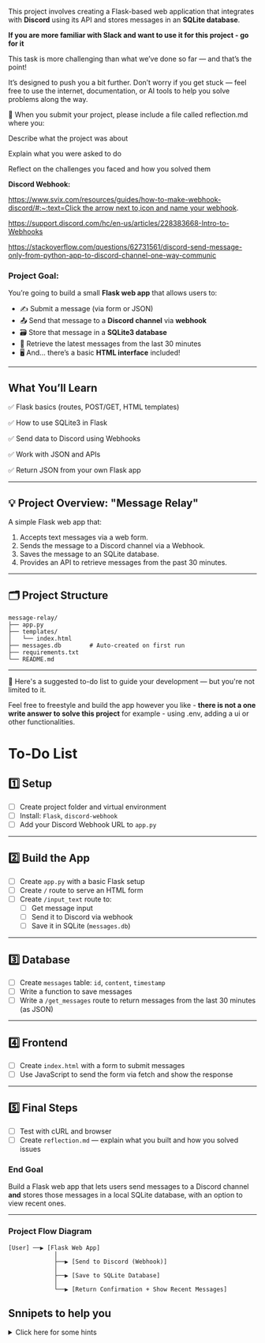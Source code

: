 This project involves creating a Flask-based web application that integrates with **Discord** using its API and stores messages in an **SQLite database**.

**If you are more familiar with Slack and want to use it for this project - go for it**

This task is more challenging than what we’ve done so far — and that’s the point!

It’s designed to push you a bit further. Don’t worry if you get stuck — feel free to use the internet, documentation, or AI tools to help you solve problems along the way.

📝 When you submit your project, please include a file called reflection.md where you:

Describe what the project was about

Explain what you were asked to do

Reflect on the challenges you faced and how you solved them


**Discord Webhook:** 

[https://www.svix.com/resources/guides/how-to-make-webhook-discord/#:~:text=Click the arrow next to,icon and name your webhook](https://www.svix.com/resources/guides/how-to-make-webhook-discord/#:~:text=Click%20the%20arrow%20next%20to,icon%20and%20name%20your%20webhook).

https://support.discord.com/hc/en-us/articles/228383668-Intro-to-Webhooks

https://stackoverflow.com/questions/62731561/discord-send-message-only-from-python-app-to-discord-channel-one-way-communic

### Project Goal:

You’re going to build a small **Flask web app** that allows users to:

- ✍️ Submit a message (via form or JSON)
- 📤 Send that message to a **Discord channel** via **webhook**
- 🗃️ Store that message in a **SQLite3 database**
- 🔁 Retrieve the latest messages from the last 30 minutes
- 🖥️ And... there’s a basic **HTML interface** included!

---

## What You’ll Learn

✅ Flask basics (routes, POST/GET, HTML templates)

✅ How to use SQLite3 in Flask

✅ Send data to Discord using Webhooks

✅ Work with JSON and APIs

✅ Return JSON from your own Flask app

---

## 💡 Project Overview: **"Message Relay"**

A simple Flask web app that:

1. Accepts text messages via a web form.
2. Sends the message to a Discord channel via a Webhook.
3. Saves the message to an SQLite database.
4. Provides an API to retrieve messages from the past 30 minutes.

---

## 🗂️ Project Structure

```
message-relay/
├── app.py
├── templates/
│   └── index.html
├── messages.db        # Auto-created on first run
├── requirements.txt
└── README.md
```

---
📝 Here's a suggested to-do list to guide your development — but you're not limited to it.

Feel free to freestyle and build the app however you like - **there is not a one write answer to solve this project** for example - using .env, adding a ui or other functionalities.


# To-Do List 
## 1️⃣ Setup

- [ ]  Create project folder and virtual environment
- [ ]  Install: `Flask`, `discord-webhook`
- [ ]  Add your Discord Webhook URL to `app.py`

---

## 2️⃣ Build the App

- [ ]  Create `app.py` with a basic Flask setup
- [ ]  Create `/` route to serve an HTML form
- [ ]  Create `/input_text` route to:
    - [ ]  Get message input
    - [ ]  Send it to Discord via webhook
    - [ ]  Save it in SQLite (`messages.db`)

---

## 3️⃣ Database

- [ ]  Create `messages` table: `id`, `content`, `timestamp`
- [ ]  Write a function to save messages
- [ ]  Write a `/get_messages` route to return messages from the last 30 minutes (as JSON)

---

## 4️⃣ Frontend

- [ ]  Create `index.html` with a form to submit messages
- [ ]  Use JavaScript to send the form via fetch and show the response

---

## 5️⃣ Final Steps

- [ ]  Test with cURL and browser
- [ ]  Create `reflection.md` — explain what you built and how you solved issues

### **End Goal**

Build a Flask web app that lets users send messages to a Discord channel **and** stores those messages in a local SQLite database, with an option to view recent ones.

---

### **Project Flow Diagram**

```
[User] ──▶ [Flask Web App]
             │
             ├──▶ [Send to Discord (Webhook)]
             │
             ├──▶ [Save to SQLite Database]
             │
             └──▶ [Return Confirmation + Show Recent Messages]

```

## **Snnipets to help you**
<details><summary>Click here for some hints</summary> 

### ✅ The Database

```python
def get_db_connection():
    conn = sqlite3.connect('messages.db')
    conn.row_factory = sqlite3.Row
    return conn

```

- This creates a safe, per-request SQLite connection.
- The table `messages` has 3 fields: id, content, and timestamp.

### ✅ Sending to Discord

```python
from discord_webhook import DiscordWebhook

def send_to_discord(text):
    webhook = DiscordWebhook(url=YOUR_DISCORD_WEBHOOK_URL, content=text)
    webhook.execute()

```

⚠️ Replace `YOUR_DISCORD_WEBHOOK_URL` with your own webhook URL.

### ✅ Saving to SQLite

```python
def save_to_database(text):
    conn = get_db_connection()
    cursor = conn.cursor()
    cursor.execute('INSERT INTO messages (content, timestamp) VALUES (?, ?)', (text, datetime.now()))
    conn.commit()
    conn.close()
```
</details>